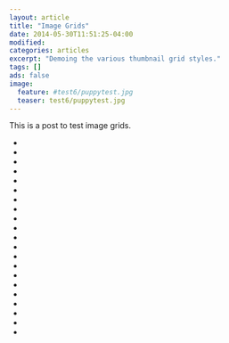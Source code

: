 ```yaml
---
layout: article
title: "Image Grids"
date: 2014-05-30T11:51:25-04:00
modified:
categories: articles
excerpt: "Demoing the various thumbnail grid styles."
tags: []
ads: false
image:
  feature: #test6/puppytest.jpg
  teaser: test6/puppytest.jpg
---
```


This is a post to test image grids.

<ul class="th-grid">
  <li>
    <a href="#"><img src="{{ site.url }}/images/test6/puppytest.jpg" alt=""></a>
  </li>
  <li>
    <a href="#"><img src="{{ site.url }}/images/test6/puppytestcrop.jpg" alt=""></a>
  </li>
  <li>
    <a href="#"><img src="{{ site.url }}/images/test6/puppytestflattened.jpg" alt=""></a>
  </li>
  <li>
    <a href="#"><img src="{{ site.url }}/images/test6/puppytestfuzzy.jpg" alt=""></a>
  </li>
  <li>
    <a href="#"><img src="{{ site.url }}/images/test6/puppytestgreenscale.jpg" alt=""></a>
  </li>
  <li>
    <a href="#"><img src="{{ site.url }}/images/test6/puppytestgreyscale.jpg" alt=""></a>
  </li>
  <li>
    <a href="#"><img src="{{ site.url }}/images/test6/puppytesthighcontrast.jpg" alt=""></a>
  </li>
  <li>
    <a href="#"><img src="{{ site.url }}/images/test6/puppytestoverlay.jpg" alt=""></a>
  </li>
  <li>
    <a href="#"><img src="{{ site.url }}/images/test6/puppytestrotated.jpg" alt=""></a>
  </li>
  <li>
    <a href="#"><img src="{{ site.url }}/images/test6/puppytestsharp.jpg" alt=""></a>
  </li>
  <li>
    <a href="#"><img src="{{ site.url }}/images/test6/puppytestsmall.jpg" alt=""></a>
  </li>
  <li>
    <a href="#"><img src="{{ site.url }}/images/test6/puppytestsquished.jpg" alt=""></a>
  </li>
  <li>
    <a href="#"><img src="{{ site.url }}/images/test6/puppytestupsidedown.jpg" alt=""></a>
  </li>
  <li>
    <a href="#"><img src="{{ site.url }}/images/test6/puppytestadultdecoy.jpg" alt=""></a>
  </li>
  <li>
    <a href="#"><img src="{{ site.url }}/images/test6/puppytestflippedupsidedown.jpg" alt=""></a>
  </li>
  <li>
    <a href="#"><img src="{{ site.url }}/images/test6/puppytestfliphorizontal.jpg" alt=""></a>
  </li>
  <li>
    <a href="#"><img src="{{ site.url }}/images/test6/puppytestflipXrotate90.jpg" alt=""></a>
  </li>
    <li>
    <a href="#"><img src="{{ site.url }}/images/test6/puppytestflipXrotate270.jpg" alt=""></a>
  </li>
    <li>
    <a href="#"><img src="{{ site.url }}/images/test6/puppytestborder.jpg" alt=""></a>
  </li>
  <li>
    <a href="#"><img src="{{ site.url }}/images/test6/featureless.jpg" alt=""></a>
  </li>
    <li>
    <a href="#"><img src="{{ site.url }}/images/test6/markeduppuppy.png" alt=""></a>
  </li>
</ul>
